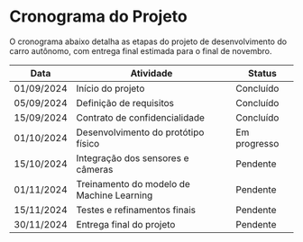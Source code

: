 # Cronograma do Projeto

O cronograma abaixo detalha as etapas do projeto de desenvolvimento do carro autônomo, com entrega final estimada para o final de novembro.

| Data         | Atividade                                      | Status     |
|--------------|------------------------------------------------|------------|
| 01/09/2024   | Início do projeto                              | Concluído  |
| 05/09/2024   | Definição de requisitos                        | Concluído  |
| 15/09/2024   | Contrato de confidencialidade                  | Concluído  |
| 01/10/2024   | Desenvolvimento do protótipo físico            | Em progresso |
| 15/10/2024   | Integração dos sensores e câmeras              | Pendente   |
| 01/11/2024   | Treinamento do modelo de Machine Learning      | Pendente   |
| 15/11/2024   | Testes e refinamentos finais                   | Pendente   |
| 30/11/2024   | Entrega final do projeto                       | Pendente   |
